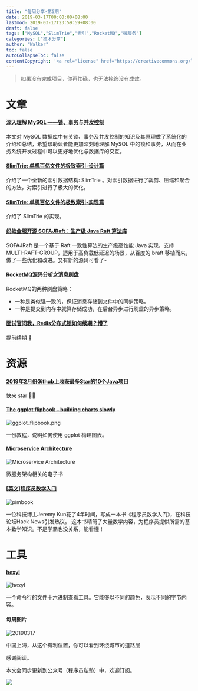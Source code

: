 ```yaml
---
title: "每周分享·第5期"
date: 2019-03-17T00:00:00+08:00
lastmod: 2019-03-17T23:59:59+08:00
draft: false
tags: ["MySQL","SlimTrie","索引","RocketMQ","微服务"]
categories: ["技术分享"]
author: "Walker"
toc: false
autoCollapseToc: false
contentCopyright: '<a rel="license" href="https://creativecommons.org/licenses/by-nc-nd/4.0/deed.zh">自由转载-非商用-非衍生-保持署名</a>'
---
```


> 如果没有完成项目，你再忙碌，也无法掩饰没有成效。

<!--more-->

# 文章

#### [深入理解 MySQL ——锁、事务与并发控制](https://mp.weixin.qq.com/s/JFSDqI5yaOc-Znr6Q1ohVA)

本文对 MySQL 数据库中有关锁、事务及并发控制的知识及其原理做了系统化的介绍和总结，希望帮助读者能更加深刻地理解 MySQL 中的锁和事务，从而在业务系统开发过程中可以更好地优化与数据库的交互。

#### [SlimTrie: 单机百亿文件的极致索引-设计篇](https://openacid.github.io/tech/algorithm/slimtrie-design/#)

介绍了一个全新的索引数据结构: SlimTrie 。对索引数据进行了裁剪、压缩和聚合的方法，对索引进行了极大的优化。

#### [SlimTrie: 单机百亿文件的极致索引-实现篇](https://openacid.github.io/tech/algorithm/slimtrie-impl/)

介绍了 SlimTrie 的实现。

#### [蚂蚁金服开源 SOFAJRaft：生产级 Java Raft 算法库](https://mp.weixin.qq.com/s/pmbI_FyOJJyvg008amPutA)

SOFAJRaft 是一个基于 Raft 一致性算法的生产级高性能 Java 实现，支持 MULTI-RAFT-GROUP，适用于高负载低延迟的场景，从百度的 braft 移植而来，做了一些优化和改进。又有新的源码可看了~

#### [RocketMQ源码分析之消息刷盘](https://zhuanlan.zhihu.com/p/58755005)

RocketMQ的两种刷盘策略：
- 一种是类似强一致的，保证消息存储到文件中的同步策略。
- 一种是提交到内存中就算存储成功，在后台异步进行刷盘的异步策略。

#### [面试官问我，Redis分布式锁如何续期？懵了](https://mp.weixin.qq.com/s/y-8W6H9JriUv557Nhudpow)

提前续期 🤣

# 资源

#### [2019年2月份Github上收获最多Star的10个Java项目](https://segmentfault.com/a/1190000018523871)

快来 star 👻👻

#### [The ggplot flipbook – building charts slowly](https://evamaerey.github.io/ggplot_flipbook/ggplot_flipbook_xaringan.html#1)

![ggplot_flipbook.png](/img/ggplot_flipbook.png)

一份教程，说明如何使用 ggplot 构建图表。

#### [Microservice Architecture](http://t.cn/EM2e3rw)

![Microservice Architecture](/img/microservice-architecture.png)

微服务架构相关的电子书

#### [[英文]程序员数学入门](https://jeremykun.com/primers/)

![pimbook](/img/pimbook.jpg)

一位科技博主Jeremy Kun花了4年时间，写成一本书《程序员数学入门》，在科技论坛Hack News引发热议。
这本书精简了大量数学内容，为程序员提供所需的基本数学知识。不是学霸也没关系，能看懂！

# 工具

#### [hexyl](https://github.com/sharkdp/hexyl)

![hexyl](/img/hexyl.png)

一个命令行的文件十六进制查看工具。它能够以不同的颜色，表示不同的字节内容。

#### 每周图片

![20190317](/img/20190317.jpeg)

中国上海，从这个有利位置，你可以看到环绕城市的道路层

感谢阅读。

本文会同步更新到公众号（程序员私塾）中，欢迎订阅。 

![](/img/WechatIMG147.jpeg)


